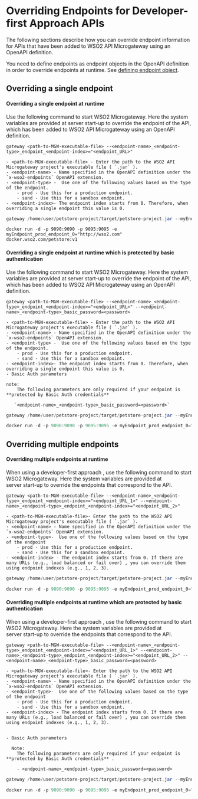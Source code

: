 # Overriding Endpoints for Developer-first Approach APIs

The following sections describe how you can override endpoint information for APIs that have been added to WSO2 API Microgateway using an OpenAPI definition.

You need to define endpoints as endpoint objects in the OpenAPI definition in order to override endpoints at runtime. See [defining endpoint object]({{base_path}}/how-tos/endpoints/defining-endpoints-in-an-openapi-definition/#endpoint-object).

## Overriding a single endpoint

#### Overriding a single endpoint at runtime

Use the following command to start WSO2 Microgateway. Here the system variables are provided at server start-up to override the endpoint of the API, which has been added to WSO2 API Microgateway using an OpenAPI definition.

``` tab="Format - binary" 
gateway <path-to-MGW-executable-file> --<endpoint-name>_<endpoint-type>_endpoint_<endpoint-index>="<endpoint_URL>"

- <path-to-MGW-executable-file> - Enter the path to the WSO2 API Microgateway project's executable file ( `.jar` ).
- <endpoint-name> - Name specified in the OpenAPI definition under the `x-wso2-endpoints` OpenAPI extension.
- <endpoint-type> -  Use one of the following values based on the type of the endpoint.
    - prod - Use this for a production endpoint.
    - sand - Use this for a sandbox endpoint.
- <endpoint-index>- The endpoint index starts from 0. Therefore, when overriding a single endpoint this value is 0.
```

``` java tab="Example - binary"
gateway /home/user/petstore-project/target/petstore-project.jar --myEndpoint_prod_endpoint_0="http://wso2.com" 
```

``` tab="Example - docker" 
docker run -d -p 9090:9090 -p 9095:9095 -e myEndpoint_prod_endpoint_0="http://wso2.com" docker.wso2.com/petstore:v1
```

#### Overriding a single endpoint at runtime which is protected by basic authentication

Use the following command to start WSO2 Microgateway. Here the system variables are provided at server start-up to override the endpoint of the API, which has been added to WSO2 API Microgateway using an OpenAPI definition.

``` tab="Format"
gateway <path-to-MGW-executable-file> --<endpoint-name>_<endpoint-type>_endpoint_<endpoint-index>="<endpoint_URL>" --<endpoint-name>_<endpoint-type>_basic_password=<password> 

- <path-to-MGW-executable-file> - Enter the path to the WSO2 API Microgateway project's executable file ( `.jar` ).
- <endpoint-name> - Name specified in the OpenAPI definition under the `x-wso2-endpoints` OpenAPI extension.
- <endpoint-type> -  Use one of the following values based on the type of the endpoint.
    - prod - Use this for a production endpoint.
    - sand - Use this for a sandbox endpoint.
- <endpoint-index>- The endpoint index starts from 0. Therefore, when overriding a single endpoint this value is 0.
- Basic Auth parameters

note:
    The following parameters are only required if your endpoint is **protected by Basic Auth credentials** 
    
   `<endpoint-name>_<endpoint-type>_basic_password=<password>`
```

``` java tab="Example - binary"
gateway /home/user/petstore-project/target/petstore-project.jar --myEndpoint_prod_endpoint_0="http://wso2.com" --myEndpoint_prod_basic_password=123456 
```

``` java tab="Example - docker"
docker run -d -p 9090:9090 -p 9095:9095 -e myEndpoint_prod_endpoint_0="http://wso2.com" -e myEndpoint_prod_basic_password=123456 docker.wso2.com/petstore:v1
```


## Overriding multiple endpoints


#### Overriding multiple endpoints at runtime

When using a developer-first approach , use the following command to start WSO2 Microgateway. Here the system variables are provided at server start-up to override the endpoints that correspond to the API.

``` tab="Format"
gateway <path-to-MGW-executable-file> --<endpoint-name>_<endpoint-type>_endpoint_<endpoint-index>="<endpoint_URL_1>" --<endpoint-name>_<endpoint-type>_endpoint_<endpoint-index>="<endpoint_URL_2>"

- <path-to-MGW-executable-file>- Enter the path to the WSO2 API Microgateway project's executable file ( `.jar` ).
- <endpoint-name> - Name specified in the OpenAPI definition under the `x-wso2-endpoints` OpenAPI extension.
- <endpoint-type>-  Use one of the following values based on the type of the endpoint
    - prod - Use this for a production endpoint.
    - sand - Use this for a sandbox endpoint.
- <endpoint-index> - The endpoint index starts from 0. If there are many URLs (e.g., load balanced or fail over) , you can override them using endpoint indexes (e.g., 1, 2, 3).

```

``` java tab="Example - binary"
gateway /home/user/petstore-project/target/petstore-project.jar --myEndpoint_prod_endpoint_0="http://wso2.com" --myEndpoint_prod_endpoint_1="http://wso2.support.com" 
```

``` java tab="Example - docker"
docker run -d -p 9090:9090 -p 9095:9095 -e myEndpoint_prod_endpoint_0="http://wso2.com" -e myEndpoint_prod_endpoint_1="http://wso2.support.com" docker.wso2.com/petstore:v1
```

#### Overriding multiple endpoints at runtime which are protected by basic authentication

When using a developer-first approach , use the following command to start WSO2 Microgateway. Here the system variables are provided at server start-up to override the endpoints that correspond to the API.

``` tab="Format"
gateway <path-to-MGW-executable-file> --<endpoint-name>_<endpoint-type>_endpoint_<endpoint-index>="<endpoint_URL_1>" --<endpoint-name>_<endpoint-type>_endpoint_<endpoint-index>="<endpoint_URL_2>" --<endpoint-name>_<endpoint-type>_basic_password=<password> 

- <path-to-MGW-executable-file>- Enter the path to the WSO2 API Microgateway project's executable file ( `.jar` ).
- <endpoint-name> - Name specified in the OpenAPI definition under the `x-wso2-endpoints` OpenAPI extension.
- <endpoint-type>-  Use one of the following values based on the type of the endpoint
    - prod - Use this for a production endpoint.
    - sand - Use this for a sandbox endpoint.
- <endpoint-index> - The endpoint index starts from 0. If there are many URLs (e.g., load balanced or fail over) , you can override them using endpoint indexes (e.g., 1, 2, 3).


- Basic Auth parameters

  Note:  
    The following parameters are only required if your endpoint is **protected by Basic Auth credentials** .

    - <endpoint-name>_<endpoint-type>_basic_password=<password>
```

``` java tab="Example - binary"
gateway /home/user/petstore-project/target/petstore-project.jar --myEndpoint_prod_endpoint_0="http://wso2.com" --myEndpoint_prod_endpoint_1="http://wso2.support.com" --myEndpoint_prod_basic_password=123456 
```

``` java tab="Example - docker"
docker run -d -p 9090:9090 -p 9095:9095 -e myEndpoint_prod_endpoint_0="http://wso2.com" -e myEndpoint_prod_endpoint_1="http://wso2.support.com" -e myEndpoint_prod_basic_password=123456 docker.wso2.com/petstore:v1
```